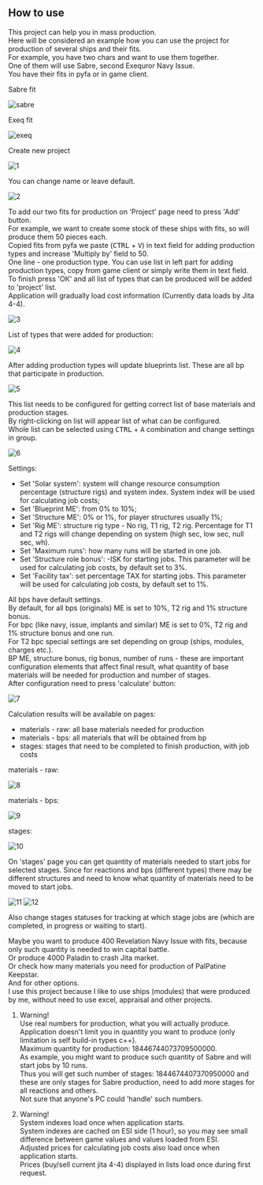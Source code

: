 ## How to use

This project can help you in mass production.\
Here will be considered an example how you can use the project for production of several ships and their fits.\
For example, you have two chars and want to use them together.\
One of them will use Sabre, second Exequror Navy Issue.\
You have their fits in pyfa or in game client.

Sabre fit

![sabre](../examples/example_sabre_pyfa.png)

Exeq fit

![exeq](../examples/example_exeq_pyfa.png)

Create new project

![1](../examples/example_01.png)

You can change name or leave default.

![2](../examples/example_02.png)

To add our two fits for production on 'Project' page need to press 'Add' button.\
For example, we want to create some stock of these ships with fits, so will produce them 50 pieces each.\
Copied fits from pyfa we paste (<kbd>CTRL</kbd> + <kbd>V</kbd>) in text field for adding production types and increase 'Multiply by' field to 50.\
One line - one production type. You can use list in left part for adding production types, copy from game client or simply write them in text field.\
To finish press 'OК' and all list of types that can be produced will be added to 'project' list.\
Application will gradually load cost information (Currently data loads by Jita 4-4).

![3](../examples/example_03.png)

List of types that were added for production:

![4](../examples/example_04.png)

After adding production types will update blueprints list. These are all bp that participate in production.

![5](../examples/example_05.png)

This list needs to be configured for getting correct list of base materials and production stages.\
By right-clicking on list will appear list of what can be configured.\
Whole list can be selected using <kbd>CTRL</kbd> + <kbd>A</kbd> combination and change settings in group.

![6](../examples/example_06.png)

Settings:
- Set 'Solar system': system will change resource consumption percentage (structure rigs) and system index. System index will be used for calculating job costs;
- Set 'Blueprint ME': from 0% to 10%;
- Set 'Structure ME': 0% or 1%, for player structures usually 1%;
- Set 'Rig ME': structure rig type - No rig, T1 rig, T2 rig. Percentage for T1 and T2 rigs will change depending on system (high sec, low sec, null sec, wh).
- Set 'Maximum runs': how many runs will be started in one job.
- Set 'Structure role bonus': -ISK for starting jobs. This parameter will be used for calculating job costs, by default set to 3%.
- Set 'Facility tax': set percentage TAX for starting jobs. This parameter will be used for calculating job costs, by default set to 1%.

All bps have default settings.\
By default, for all bps (originals) ME is set to 10%, T2 rig and 1% structure bonus.\
For bpc (like navy, issue, implants and similar) ME is set to 0%, T2 rig and 1% structure bonus and one run.\
For T2 bpc special settings are set depending on group (ships, modules, charges etc.).\
BP ME, structure bonus, rig bonus, number of runs - these are important configuration elements that affect final result, what quantity of base materials will be needed for production and number of stages.\
After configuration need to press 'calculate' button:

![7](../examples/example_07.png)

Calculation results will be available on pages:
- materials - raw: all base materials needed for production
- materials - bps: all materials that will be obtained from bp
- stages: stages that need to be completed to finish production, with job costs

materials - raw:

![8](../examples/example_08.png)

materials - bps:

![9](../examples/example_09.png)

stages:

![10](../examples/example_10.png)

On 'stages' page you can get quantity of materials needed to start jobs for selected stages. Since for reactions and bps (different types) there may be different structures and need to know what quantity of materials need to be moved to start jobs.

![11](../examples/example_11.png)
![12](../examples/example_12.png)

Also change stages statuses for tracking at which stage jobs are (which are completed, in progress or waiting to start).


Maybe you want to produce 400 Revelation Navy Issue with fits, because only such quantity is needed to win capital battle.\
Or produce 4000 Paladin to crash Jita market.\
Or check how many materials you need for production of PalPatine Keepstar.\
And for other options.\
I use this project because I like to use ships (modules) that were produced by me, without need to use excel, appraisal and other projects.


1. Warning!\
Use real numbers for production, what you will actually produce.\
Application doesn't limit you in quantity you want to produce (only limitation is self build-in types c++).\
Maximum quantity for production: 18446744073709500000.\
As example, you might want to produce such quantity of Sabre and will start jobs by 10 runs.\
Thus you will get such number of stages: 1844674407370950000 and these are only stages for Sabre production, need to add more stages for all reactions and others.\
Not sure that anyone's PC could 'handle' such numbers.

2. Warning!\
System indexes load once when application starts.\
System indexes are cached on ESI side (1 hour), so you may see small difference between game values and values loaded from ESI.\
Adjusted prices for calculating job costs also load once when application starts.\
Prices (buy/sell current jita 4-4) displayed in lists load once during first request.